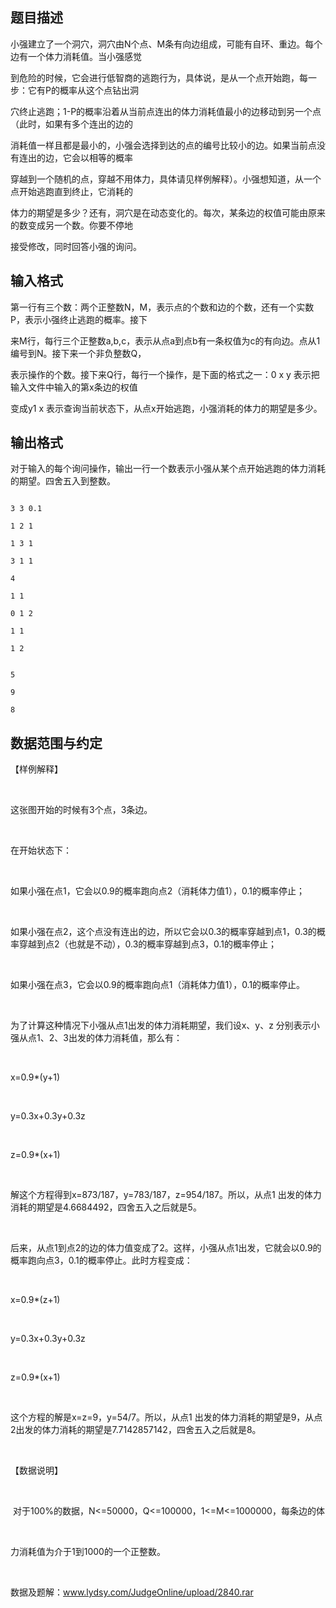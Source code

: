 ## 题目描述

<div>
 <div>
  小强建立了一个洞穴，洞穴由N个点、M条有向边组成，可能有自环、重边。每个边有一个体力消耗值。当小强感觉
 </div>
 <div>
  到危险的时候，它会进行低智商的逃跑行为，具体说，是从一个点开始跑，每一步：它有P的概率从这个点钻出洞
 </div>
 <div>
  穴终止逃跑；1-P的概率沿着从当前点连出的体力消耗值最小的边移动到另一个点（此时，如果有多个连出的边的
 </div>
 <div>
  消耗值一样且都是最小的，小强会选择到达的点的编号比较小的边。如果当前点没有连出的边，它会以相等的概率
 </div>
 <div>
  穿越到一个随机的点，穿越不用体力，具体请见样例解释）。小强想知道，从一个点开始逃跑直到终止，它消耗的
 </div>
 <div>
  体力的期望是多少？还有，洞穴是在动态变化的。每次，某条边的权值可能由原来的数变成另一个数。你要不停地
 </div>
 <div>
  接受修改，同时回答小强的询问。
 </div>
</div>

## 输入格式

<div>
 <div>
  第一行有三个数：两个正整数N，M，表示点的个数和边的个数，还有一个实数P，表示小强终止逃跑的概率。接下
 </div>
 <div>
  来M行，每行三个正整数a,b,c，表示从点a到点b有一条权值为c的有向边。点从1编号到N。接下来一个非负整数Q，
 </div>
 <div>
  表示操作的个数。接下来Q行，每行一个操作，是下面的格式之一：0 x y 表示把输入文件中输入的第x条边的权值
 </div>
 <div>
  变成y1 x 表示查询当前状态下，从点x开始逃跑，小强消耗的体力的期望是多少。
 </div>
</div>

## 输出格式

<div>
 对于输入的每个询问操作，输出一行一个数表示小强从某个点开始逃跑的体力消耗的期望。四舍五入到整数。
</div>

```input1
3 3 0.1
1 2 1
1 3 1
3 1 1
4
1 1
0 1 2
1 1
1 2
```
```output1
5
9
8
```
## 数据范围与约定

<div>
 【样例解释】
</div>
<br>
<div>
 这张图开始的时候有3个点，3条边。
</div>
<br>
<div>
 在开始状态下：
</div>
<br>
<div>
 如果小强在点1，它会以0.9的概率跑向点2（消耗体力值1），0.1的概率停止；
</div>
<br>
<div>
 如果小强在点2，这个点没有连出的边，所以它会以0.3的概率穿越到点1，0.3的概率穿越到点2（也就是不动），0.3的概率穿越到点3，0.1的概率停止；
</div>
<br>
<div>
 如果小强在点3，它会以0.9的概率跑向点1（消耗体力值1），0.1的概率停止。   
</div>
<br>
<div>
 为了计算这种情况下小强从点1出发的体力消耗期望，我们设x、y、z 分别表示小强从点1、2、3出发的体力消耗值，那么有：
</div>
<br>
<div>
 x=0.9*(y+1)
</div>
<br>
<div>
 y=0.3x+0.3y+0.3z
</div>
<br>
<div>
 z=0.9*(x+1)
</div>
<br>
<div>
 解这个方程得到x=873/187，y=783/187，z=954/187。所以，从点1 出发的体力消耗的期望是4.6684492，四舍五入之后就是5。
</div>
<br>
<div>
 后来，从点1到点2的边的体力值变成了2。这样，小强从点1出发，它就会以0.9的概率跑向点3，0.1的概率停止。此时方程变成：
</div>
<br>
<div>
 x=0.9*(z+1)
</div>
<br>
<div>
 y=0.3x+0.3y+0.3z
</div>
<br>
<div>
 z=0.9*(x+1) 
</div>
<br>
<div>
 这个方程的解是x=z=9，y=54/7。所以，从点1 出发的体力消耗的期望是9，从点2出发的体力消耗的期望是7.7142857142，四舍五入之后就是8。
</div>
<br>
<div>
 【数据说明】
</div>
<br>
<div>
  对于100%的数据，N<=50000，Q<=100000，1<=M<=1000000，每条边的体
</div>
<br>
<div>
 力消耗值为介于1到1000的一个正整数。
</div>
<br>
<div>
 数据及题解：<a href="http://www.lydsy.com/JudgeOnline/upload/2840.rar">www.lydsy.com/JudgeOnline/upload/2840.rar</a>
</div>

